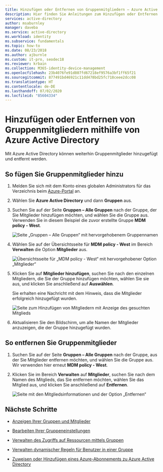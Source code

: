 ```yaml
---
title: Hinzufügen oder Entfernen von Gruppenmitgliedern – Azure Active Directory | Microsoft-Dokumentation
description: Hier finden Sie Anleitungen zum Hinzufügen oder Entfernen von Mitgliedern zu bzw. aus einer Gruppe in Azure Active Directory.
services: active-directory
author: msaburnley
manager: daveba
ms.service: active-directory
ms.workload: identity
ms.subservice: fundamentals
ms.topic: how-to
ms.date: 08/23/2018
ms.author: ajburnle
ms.custom: it-pro, seodec18
ms.reviewer: krbain
ms.collection: M365-identity-device-management
ms.openlocfilehash: 23b4076fe91d807fd67218ef9576a3bf1ff65f21
ms.sourcegitcommit: 877491bd46921c11dd478bd25fc718ceee2dcc08
ms.translationtype: HT
ms.contentlocale: de-DE
ms.lasthandoff: 07/02/2020
ms.locfileid: "85604334"
---
```

# <a name="add-or-remove-group-members-using-azure-active-directory"></a>Hinzufügen oder Entfernen von Gruppenmitgliedern mithilfe von Azure Active Directory
Mit Azure Active Directory können weiterhin Gruppenmitglieder hinzugefügt und entfernt werden.

## <a name="to-add-group-members"></a>So fügen Sie Gruppenmitglieder hinzu

1. Melden Sie sich mit dem Konto eines globalen Administrators für das Verzeichnis beim [Azure-Portal](https://portal.azure.com) an.

2. Wählen Sie **Azure Active Directory** und dann **Gruppen** aus.

3. Suchen Sie auf der Seite **Gruppen – Alle Gruppen** nach der Gruppe, der Sie Mitglieder hinzufügen möchten, und wählen Sie die Gruppe aus. Verwenden Sie in diesem Beispiel die zuvor erstellte Gruppe **MDM policy - West**.

    ![Seite „Gruppen – Alle Gruppen“ mit hervorgehobenem Gruppennamen](media/active-directory-groups-members-azure-portal/group-all-groups-screen.png)

4. Wählen Sie auf der Übersichtsseite für **MDM policy - West** im Bereich **Verwalten** die Option **Mitglieder** aus.

    ![Übersichtsseite für „MDM policy - West“ mit hervorgehobener Option „Mitglieder“](media/active-directory-groups-members-azure-portal/group-overview-blade.png)

5. Klicken Sie auf **Mitglieder hinzufügen**, suchen Sie nach den einzelnen Mitgliedern, die Sie der Gruppe hinzufügen möchten, wählen Sie sie aus, und klicken Sie anschließend auf **Auswählen**.

    Sie erhalten eine Nachricht mit dem Hinweis, dass die Mitglieder erfolgreich hinzugefügt wurden.

    ![Seite zum Hinzufügen von Mitgliedern mit Anzeige des gesuchten Mitglieds](media/active-directory-groups-members-azure-portal/update-members.png)

6. Aktualisieren Sie den Bildschirm, um alle Namen der Mitglieder anzuzeigen, die der Gruppe hinzugefügt wurden.

## <a name="to-remove-group-members"></a>So entfernen Sie Gruppenmitglieder

1. Suchen Sie auf der Seite **Gruppen – Alle Gruppen** nach der Gruppe, aus der Sie Mitglieder entfernen möchten, und wählen Sie die Gruppe aus. Wir verwenden hier erneut **MDM policy - West**.

2. Klicken Sie im Bereich **Verwalten** auf **Mitglieder**, suchen Sie nach dem Namen des Mitglieds, das Sie entfernen möchten, wählen Sie das Mitglied aus, und klicken Sie anschließend auf **Entfernen**.

    ![Seite mit den Mitgliedsinformationen und der Option „Entfernen“](media/active-directory-groups-members-azure-portal/remove-members-from-group.png)

## <a name="next-steps"></a>Nächste Schritte

- [Anzeigen Ihrer Gruppen und Mitglieder](active-directory-groups-view-azure-portal.md)

- [Bearbeiten Ihrer Gruppeneinstellungen](active-directory-groups-settings-azure-portal.md)

- [Verwalten des Zugriffs auf Ressourcen mittels Gruppen](active-directory-manage-groups.md)

- [Verwalten dynamischer Regeln für Benutzer in einer Gruppe](../users-groups-roles/groups-create-rule.md)

- [Zuweisen oder Hinzufügen eines Azure-Abonnements zu Azure Active Directory](active-directory-how-subscriptions-associated-directory.md)
